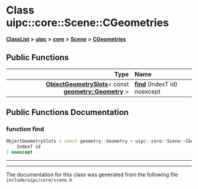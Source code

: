 

# Class uipc::core::Scene::CGeometries



[**ClassList**](annotated.md) **>** [**uipc**](namespaceuipc.md) **>** [**core**](namespaceuipc_1_1core.md) **>** [**Scene**](classuipc_1_1core_1_1_scene.md) **>** [**CGeometries**](classuipc_1_1core_1_1_scene_1_1_c_geometries.md)










































## Public Functions

| Type | Name |
| ---: | :--- |
|  [**ObjectGeometrySlots**](classuipc_1_1core_1_1_object_geometry_slots.md)&lt; const [**geometry::Geometry**](classuipc_1_1geometry_1_1_geometry.md) &gt; | [**find**](#function-find) (IndexT id) noexcept<br> |




























## Public Functions Documentation




### function find 

```C++
ObjectGeometrySlots < const geometry::Geometry > uipc::core::Scene::CGeometries::find (
    IndexT id
) noexcept
```




<hr>

------------------------------
The documentation for this class was generated from the following file `include/uipc/core/scene.h`

